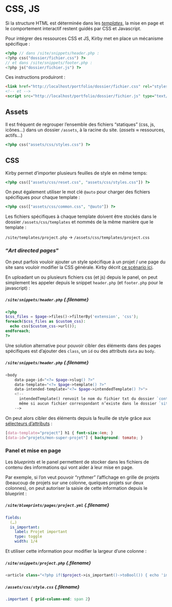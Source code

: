 # CSS, JS

Si la structure HTML est déterminée dans les *[templates](../templates)*, la mise en page et le comportement interactif restent guidés par CSS et Javascript.

Pour intégrer des ressources CSS et JS, Kirby met en place un mécanisme spécifique :

```php
<?php // dans /site/snippets/header.php :
<?php css("dossier/fichier.css") ?>
// et dans /site/snippets/footer.php :
<?php js("dossier/fichier.js") ?>
```

Ces instructions produiront :

```html
<link href="http://localhost/portfolio/dossier/fichier.css" rel="stylesheet">
<!-- et -->
<script src="http://localhost/portfolio/dossier/fichier.js" type="text/javascript"></script>
```

## Assets

Il est fréquent de regrouper l’ensemble des fichiers “statiques” (css, js, icônes…) dans un dossier `/assets`, à la racine du site. (*assets* ≈ ressources, actifs…)

```php
<?php css("assets/css/styles.css") ?>
```

## CSS

Kirby permet d’importer plusieurs feuilles de style en même temps: 

```php
<?php css(["assets/css/reset.css", "assets/css/styles.css"]) ?>
```

On peut également utiliser le mot clé `@auto` pour charger des fichiers spécifiques pour chaque template :

```php
<?php css(["assets/css/common.css", "@auto"]) ?>
```

Les fichiers spécifiques à chaque template doivent être stockés dans le dossier `/assets/css/templates` et nommés de la même manière que le template :

`/site/templates/project.php` → `/assets/css/templates/project.css` 

### “*Art directed pages*”
On peut parfois vouloir ajouter un style spécifique à un projet / une page du site sans vouloir modifier la CSS générale. Kirby décrit [ce scénario ici](https://getkirby.com/docs/cookbook/templating/art-directed-blog-posts).

En uploadant un ou plusieurs fichiers css (et js) depuis le panel, on peut simplement les appeler depuis le snippet `header.php` (et `footer.php` pour le javascript) :

##### `/site/snippets/header.php`  {.filename}
```php
<?php 
$css_files = $page->files()->filterBy('extension', 'css');
foreach($css_files as $custom_css):
  echo css($custom_css->url());
endforeach;
?>
```

Une solution alternative pour pouvoir cibler des éléments dans des pages spécifiques est d’ajouter des `class`, un `id` ou des attributs `data` au `body`.

##### `/site/snippets/header.php`  {.filename}
```php
<body
    data-page-id="<?= $page->slug() ?>"
    data-template="<?= $page->template() ?>"
    data-intended-template="<?= $page->intendedTemplate() ?>">
    <!-- 
      intendedTemplate() renvoit le nom du fichier txt du dossier `content`,
      même si aucun fichier correspondant n’existe dans le dossier `site/templates`
    -->
```

On peut alors cibler des éléments depuis la feuille de style grâce aux [sélecteurs d’attributs](/web/pages/ressources/css/selectors/) :

```css
[data-template="project"] h1 { font-size:4em; }
[data-id="projets/mon-super-projet"] { background: tomato; }
```

### Panel et mise en page

Les *blueprints* et le panel permettent de stocker dans les fichiers de contenu des informations qui vont aider à leur mise en page. 

Par exemple, si l’on veut pouvoir “rythmer” l’affichage en grille de projets (beaucoup de projets sur une colonne, quelques projets sur deux colonnes), on peut autoriser la saisie de cette information depuis le blueprint :

##### `/site/blueprints/pages/project.yml` {.filename}

```yml
fields:
  (…)
  is_important:
    label: Projet important
    type: toggle
    width: 1/4
```
Et utiliser cette information pour modifier la largeur d’une colonne :

##### `/site/snippets/project.php` {.filename}
```php
<article class="<?php if($project->is_important()->toBool()) { echo 'important'; }?> ">
```

##### `/assets/css/style.css` {.filename}
```css
.important { grid-column-end: span 2}
```


